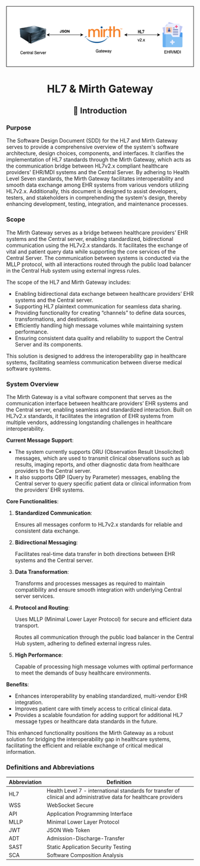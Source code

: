 <div align="center">
<img alt="HL7/Mirth" src="../images/HL7-Mirth.drawio.png">
<h1>HL7 & Mirth Gateway</h1>
<h2> 🎯 Introduction </h2>
</div>

### Purpose

The Software Design Document (SDD) for the HL7 and Mirth Gateway serves to provide a comprehensive overview of the system's software architecture, design choices, components, and interfaces. It clarifies the implementation of HL7 standards through the Mirth Gateway, which acts as the communication bridge between HL7v2.x compliant healthcare providers' EHR/MDI systems and the Central Server. By adhering to Health Level Seven standards, the Mirth Gateway facilitates interoperability and smooth data exchange among EHR systems from various vendors utilizing HL7v2.x. Additionally, this document is designed to assist developers, testers, and stakeholders in comprehending the system's design, thereby enhancing development, testing, integration, and maintenance processes.

### Scope
The Mirth Gateway serves as a bridge between healthcare providers’ EHR systems and the Central server, enabling standardized, bidirectional communication using the HL7v2.x standards. It facilitates the exchange of vital and patient query data while supporting the core services of the Central Server. The communication between systems is conducted via the MLLP protocol, with all interactions routed through the public load balancer in the Central Hub system using external ingress rules.

The scope of the HL7 and Mirth Gateway includes:
- Enabling bidirectional data exchange between healthcare providers’ EHR systems and the Central server.
- Supporting HL7 plaintext communication for seamless data sharing.
- Providing functionality for creating “channels” to define data sources, transformations, and destinations.
- Efficiently handling high message volumes while maintaining system performance.
- Ensuring consistent data quality and reliability to support the Central Server and its components.

This solution is designed to address the interoperability gap in healthcare systems, facilitating seamless communication between diverse medical software systems.

### System Overview
The Mirth Gateway is a vital software component that serves as the communication interface between healthcare providers’ EHR systems and the Central server, enabling seamless and standardized interaction. Built on HL7v2.x standards, it facilitates the integration of EHR systems from multiple vendors, addressing longstanding challenges in healthcare interoperability.

**Current Message Support**:
*	The system currently supports ORU (Observation Result Unsolicited) messages, which are used to transmit clinical observations such as lab results, imaging reports, and other diagnostic data from healthcare providers to the Central server.
*	It also supports QBP (Query by Parameter) messages, enabling the Central server to query specific patient data or clinical information from the providers’ EHR systems.

**Core Functionalities**:
1.	**Standardized Communication**:
    
    Ensures all messages conform to HL7v2.x standards for reliable and consistent data exchange.
2.	**Bidirectional Messaging**:
	
    Facilitates real-time data transfer in both directions between EHR systems and the Central server.
3.	**Data Transformation**:
	
    Transforms and processes messages as required to maintain compatibility and ensure smooth integration with underlying Central server services.
4.	**Protocol and Routing**: 
    
    Uses MLLP (Minimal Lower Layer Protocol) for secure and efficient data transport.
	
    Routes all communication through the public load balancer in the Central Hub system, adhering to defined external ingress rules.
5.	**High Performance**:
	
    Capable of processing high message volumes with optimal performance to meet the demands of busy healthcare environments.

**Benefits**:
-   Enhances interoperability by enabling standardized, multi-vendor EHR integration.
-   Improves patient care with timely access to critical clinical data.
-   Provides a scalable foundation for adding support for additional HL7 message types or healthcare data standards in the future.

This enhanced functionality positions the Mirth Gateway as a robust solution for bridging the interoperability gap in healthcare systems, facilitating the efficient and reliable exchange of critical medical information.


### Definitions and Abbreviations

|Abbreviation|Definition|
|------------|----------|
|HL7|Health Level 7 - international standards for transfer of clinical and administrative data for healthcare providers|
|WSS|WebSocket Secure|
|API|Application Programming Interface|
|MLLP|Minimal Lower Layer Protocol|
|JWT|JSON Web Token|
|ADT|Admission-Discharge-Transfer|
|SAST|Static Application Security Testing|
|SCA|Software Composition Analysis|

